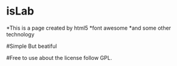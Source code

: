 # isLab
*This is a page created by html5
*font awesome
*and some other technology

#Simple But beatiful

#Free to use about the license follow GPL.
